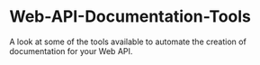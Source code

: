 # Web-API-Documentation-Tools
A look at some of the tools available to automate the creation of documentation for your Web API.
